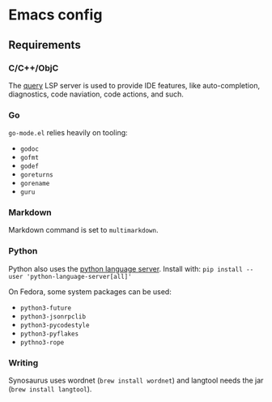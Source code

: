 # Emacs config

## Requirements

### C/C++/ObjC
The [query][query] LSP server is used to provide IDE features, like
auto-completion, diagnostics, code naviation, code actions, and
such.

### Go
`go-mode.el` relies heavily on tooling:

+ `godoc`
+ `gofmt`
+ `godef`
+ `goreturns`
+ `gorename`
+ `guru`

### Markdown
Markdown command is set to `multimarkdown`.

### Python
Python also uses the [python language server][pyls]. Install with:
`pip install --user 'python-language-server[all]'`

On Fedora, some system packages can be used:
+ `python3-future`
+ `python3-jsonrpclib`
+ `python3-pycodestyle`
+ `python3-pyflakes`
+ `pythno3-rope`

### Writing
Synosaurus uses wordnet (`brew install wordnet`) and langtool needs the jar (`brew install langtool`).

[query]: https://github.com/cquery-project/cquery
[pyls]: https://github.com/palantir/python-language-server
